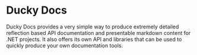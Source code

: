 # Ducky Docs

Ducky Docs provides a very simple way to produce extremely detailed reflection based API documentation and presentable markdown content for .NET projects. It also offers its own API and libraries that can be used to quickly produce your own documentation tools.

